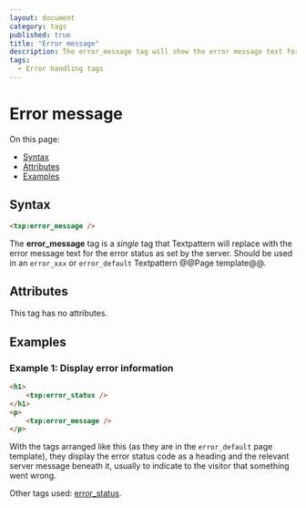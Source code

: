 ```yaml
---
layout: document
category: tags
published: true
title: "Error message"
description: The error_message tag will show the error message text for the error status as set by the server.
tags:
  - Error handling tags
---
```


# Error message

On this page:

* [Syntax](#syntax)
* [Attributes](#attributes)
* [Examples](#examples)

## Syntax

~~~ html
<txp:error_message />
~~~

The **error_message** tag is a *single* tag that Textpattern will replace with the error message text for the error status as set by the server. Should be used in an `error_xxx` or `error_default` Textpattern @@Page template@@.

## Attributes

This tag has no attributes.

## Examples

### Example 1: Display error information

~~~ html
<h1>
    <txp:error_status />
</h1>
<p>
    <txp:error_message />
</p>
~~~

With the tags arranged like this (as they are in the `error_default` page template), they display the error status code as a heading and the relevant server message beneath it, usually to indicate to the visitor that something went wrong.

Other tags used: [error_status](error-status).
